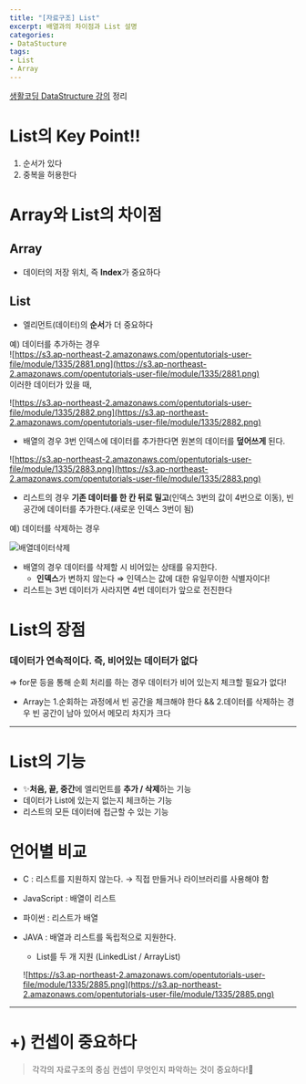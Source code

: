 ```yaml
---
title: "[자료구조] List"
excerpt: 배열과의 차이점과 List 설명
categories:
- DataStucture
tags:
- List
- Array
---
```


[생활코딩 DataStructure 강의](https://youtu.be/186Q7eippsI) 정리   

# List의 Key Point!!

1. 순서가 있다
2. 중복을 허용한다

# Array와 List의 차이점

## Array

- 데이터의 저장 위치, 즉 **Index**가 중요하다

## List

- 엘리먼트(데이터)의 **순서**가 더 중요하다

예) 데이터를 추가하는 경우   
![https://s3.ap-northeast-2.amazonaws.com/opentutorials-user-file/module/1335/2881.png](https://s3.ap-northeast-2.amazonaws.com/opentutorials-user-file/module/1335/2881.png)   
이러한 데이터가 있을 때,


![https://s3.ap-northeast-2.amazonaws.com/opentutorials-user-file/module/1335/2882.png](https://s3.ap-northeast-2.amazonaws.com/opentutorials-user-file/module/1335/2882.png)   
- 배열의 경우 3번 인덱스에 데이터를 추가한다면 원본의 데이터를 **덮어쓰게** 된다.


![https://s3.ap-northeast-2.amazonaws.com/opentutorials-user-file/module/1335/2883.png](https://s3.ap-northeast-2.amazonaws.com/opentutorials-user-file/module/1335/2883.png)
- 리스트의 경우 **기존 데이터를 한 칸 뒤로 밀고**(인덱스 3번의 값이 4번으로 이동), 빈공간에 데이터를 추가한다.(새로운 인덱스 3번이 됨)

예) 데이터를 삭제하는 경우

![배열데이터삭제](https://s3.ap-northeast-2.amazonaws.com/opentutorials-user-file/module/1335/2879.png)

- 배열의 경우 데이터를 삭제할 시 비어있는 상태를 유지한다.
    - **인덱스**가 변하지 않는다 ⇒ 인덱스는 값에 대한 유일무이한 식별자이다!
- 리스트는 3번 데이터가 사라지면 4번 데이터가 앞으로 전진한다

# List의 장점

### 데이터가 연속적이다. 즉, 비어있는 데이터가 없다

⇒ for문 등을 통해 순회 처리를 하는 경우 데이터가 비어 있는지 체크할 필요가 없다! 

- Array는 1.순회하는 과정에서 빈 공간을 체크해야 한다 && 2.데이터를 삭제하는 경우 빈 공간이 남아 있어서 메모리 차지가 크다

---

# List의 기능

- ✨**처음, 끝, 중간**에 엘리먼트를 **추가 / 삭제**하는 기능
- 데이터가 List에 있는지 없는지 체크하는 기능
- 리스트의 모든 데이터에 접근할 수 있는 기능

# 언어별 비교

- C : 리스트를 지원하지 않는다. → 직접 만들거나 라이브러리를 사용해야 함
- JavaScript : 배열이 리스트
- 파이썬 : 리스트가 배열
- JAVA : 배열과 리스트를 독립적으로 지원한다.
    - List를 두 개 지원 (LinkedList / ArrayList)

    ![https://s3.ap-northeast-2.amazonaws.com/opentutorials-user-file/module/1335/2885.png](https://s3.ap-northeast-2.amazonaws.com/opentutorials-user-file/module/1335/2885.png)

---

# +) 컨셉이 중요하다

> 각각의 자료구조의 중심 컨셉이 무엇인지 파악하는 것이 중요하다!🌟
